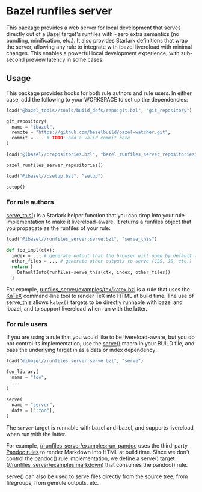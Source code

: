 # Bazel runfiles server

This package provides a web server for local development that serves directly out of a Bazel
target's runfiles with ~zero extra semantics (no bundling, minification, etc.). It also provides
Starlark definitions that wrap the server, allowing any rule to integrate with ibazel livereload
with minimal changes. This enables a powerful local development experience, with sub-second preview
latency in some cases.

## Usage

This package provides hooks for both rule authors and rule users. In either case, add the following
to your WORKSPACE to set up the dependencies:

```py
load("@bazel_tools//tools/build_defs/repo:git.bzl", "git_repository")

git_repository(
  name = "ibazel",
  remote = "https://github.com/bazelbuild/bazel-watcher.git",
  commit = ... # TODO: add a valid commit here
)

load("@ibazel//:repositories.bzl", "bazel_runfiles_server_repositories")

bazel_runfiles_server_repositories()

load("@ibazel//:setup.bzl", "setup")

setup()
```

### For rule authors

[serve_this()](rules/serve.bzl#L45) is a Starlark helper function that you can drop into your rule
implementation to make it livereload-aware. It returns a runfiles object that you propagate as the
runfiles of your rule:

```py
load("@ibazel//runfiles_server:serve.bzl", "serve_this")

def foo_impl(ctx):
  index = ... # generate output that the browser will open by default when this target is bazel run
  other_files = ... # generate other outputs to serve (CSS, JS, etc.)
  return [
    DefaultInfo(runfiles=serve_this(ctx, index, other_files))
  ]
```

For example, [runfiles_server/examples/tex/katex.bzl](runfiles_server.examples/tex/katex.bzl) is a
rule that uses the [KaTeX](https://katex.org) command-line tool to render TeX into HTML at build
time. The use of serve_this allows `katex()` targets to be directly runnable with bazel and ibazel,
and to support livereload when run with the latter.

### For rule users

If you are using a rule that you would like to be livereload-aware, but you do not control its
implementation, use the [serve()](rules/serve.bzl#L30) macro in your BUILD file, and pass the
underlying target in as a data or index dependency:

```py
load("@ibazel//runfiles_server:serve.bzl", "serve")

foo_library(
  name = "foo",
  ...
)

serve(
  name = "server",
  data = [":foo"],
)
```

The `server` target is runnable with bazel and ibazel, and supports livereload when run with the
latter.

For example, [//runfiles_server/examples:run_pandoc](examples/BUILD#L19) uses the third-party
[Pandoc rules](https://github.com/ProdriveTechnologies/bazel-pandoc) to render Markdown into HTML at
build time. Since we don't control the pandoc() rule implementation, we define a serve()
target ([//runfiles_server/examples:markdown](examples/BUILD#L26)) that consumes the pandoc() rule.

serve() can also be used to serve files directly from the source tree, from filegroups, from genrule
outputs. etc.